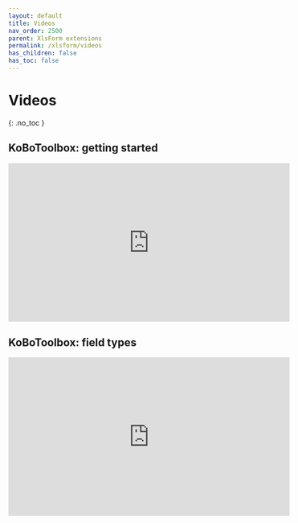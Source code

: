 ```yaml
---
layout: default
title: Videos
nav_order: 2500
parent: XlsForm extensions
permalink: /xlsform/videos
has_children: false
has_toc: false
---
```

# Videos
{: .no_toc }

## KoBoToolbox: getting started
<iframe width="560" height="315" src="https://www.youtube.com/embed/SeTpmFSfMXI" title="YouTube video player" frameborder="0" allow="accelerometer; autoplay; clipboard-write; encrypted-media; gyroscope; picture-in-picture; web-share" allowfullscreen></iframe>

## KoBoToolbox: field types
<iframe width="560" height="315" src="https://www.youtube.com/embed/D1fBN0J1WRI" title="YouTube video player" frameborder="0" allow="accelerometer; autoplay; clipboard-write; encrypted-media; gyroscope; picture-in-picture; web-share" allowfullscreen></iframe>
